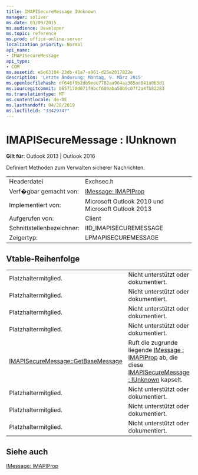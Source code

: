 ```yaml
---
title: IMAPISecureMessage IUnknown
manager: soliver
ms.date: 03/09/2015
ms.audience: Developer
ms.topic: reference
ms.prod: office-online-server
localization_priority: Normal
api_name:
- IMAPISecureMessage
api_type:
- COM
ms.assetid: e6e63104-23db-41a7-a961-d25e2017822e
description: 'Letzte Änderung: Montag, 9. März 2015'
ms.openlocfilehash: df646f9b2db9eee7782aa964aa385ad041a0b3d1
ms.sourcegitcommit: 8657170d071f9bcf680aba50b9c07f2a4fb82283
ms.translationtype: MT
ms.contentlocale: de-DE
ms.lasthandoff: 04/28/2019
ms.locfileid: "33429747"
---
```

# <a name="imapisecuremessage--iunknown"></a>IMAPISecureMessage : IUnknown

  
  
**Gilt für**: Outlook 2013 | Outlook 2016 
  
Definiert Methoden zum Verwalten sicherer Nachrichten.
  
|||
|:-----|:-----|
|Headerdatei  <br/> |Exchsec.h  <br/> |
|Verf�gbar gemacht von:  <br/> |[IMessage: IMAPIProp](imessageimapiprop.md) <br/> |
|Implementiert von:  <br/> |Microsoft Outlook 2010 und Microsoft Outlook 2013  <br/> |
|Aufgerufen von:  <br/> |Client  <br/> |
|Schnittstellenbezeichner:  <br/> |IID_IMAPISECUREMESSAGE  <br/> |
|Zeigertyp:  <br/> |LPMAPISECUREMESSAGE  <br/> |
   
## <a name="vtable-order"></a>Vtable-Reihenfolge

|||
|:-----|:-----|
|Platzhaltermitglied.  <br/> |Nicht unterstützt oder dokumentiert.  <br/> |
|Platzhaltermitglied.  <br/> |Nicht unterstützt oder dokumentiert.  <br/> |
|Platzhaltermitglied.  <br/> |Nicht unterstützt oder dokumentiert.  <br/> |
|Platzhaltermitglied.  <br/> |Nicht unterstützt oder dokumentiert.  <br/> |
|[IMAPISecureMessage::GetBaseMessage](imapisecuremessage-getbasemessage.md) <br/> |Ruft die zugrunde liegende [IMessage : IMAPIProp](imessageimapiprop.md) ab, die diese [IMAPISecureMessage : IUnknown](imapisecuremessageiunknown.md) kapselt.  <br/> |
|Platzhaltermitglied.  <br/> |Nicht unterstützt oder dokumentiert.  <br/> |
|Platzhaltermitglied.  <br/> |Nicht unterstützt oder dokumentiert.  <br/> |
|Platzhaltermitglied.  <br/> |Nicht unterstützt oder dokumentiert.  <br/> |
   
## <a name="see-also"></a>Siehe auch



[IMessage: IMAPIProp](imessageimapiprop.md)

